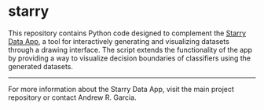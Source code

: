 # starry

This repository contains Python code designed to complement the [Starry Data App](https://starrydata.vercel.app), a tool for interactively generating and visualizing datasets through a drawing interface. The script extends the functionality of the app by providing a way to visualize decision boundaries of classifiers using the generated datasets.

---

For more information about the Starry Data App, visit the main project repository or contact Andrew R. Garcia.

